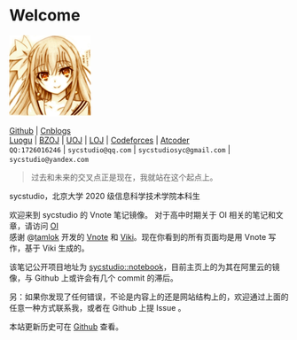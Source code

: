 # Welcome

![](gravatar.png)

[Github](https://github.com/SYCstudio) | [Cnblogs](https://sycstudio.cnblogs.com)  
[Luogu](https://www.luogu.org/space/show?uid=11989) | [BZOJ](https://www.lydsy.com/JudgeOnline/userinfo.php?user=SYCstudio) | [UOJ](http://uoj.ac/user/profile/SYCstudio) | [LOJ](https://loj.ac/user/1480) | [Codeforces](http://codeforces.com/profile/SYCstudio) | [Atcoder](https://atcoder.jp/users/SYCstudio)  
`QQ:1726016246` | `sycstudio@qq.com` | `sycstudiosyc@gmail.com` | `sycstudio@yandex.com`

> 过去和未来的交叉点正是现在，我就站在这个起点上。

sycstudio，北京大学 2020 级信息科学技术学院本科生

欢迎来到 sycstudio 的 Vnote 笔记镜像。
对于高中时期关于 OI 相关的笔记和文章，请访问 [OI](https://oi.sycstudio.com)  
感谢 @[tamlok](https://github.com/tamlok) 开发的 [Vnote](https://github.com/tamlok/vnote/) 和 [Viki](https://github.com/tamlok/viki)。现在你看到的所有页面均是用 Vnote 写作，基于 Viki 生成的。

该笔记公开项目地址为 [sycstudio::notebook](https://github.com/sycstudio/notebook)，目前主页上的为其在阿里云的镜像，与 Github 上或许会有几个 commit 的滞后。

另：如果你发现了任何错误，不论是内容上的还是网站结构上的，欢迎通过上面的任意一种方式联系我，或者在 Github 上提 Issue 。

本站更新历史可在 [Github](https://github.com/SYCstudio/notebook) 查看。
